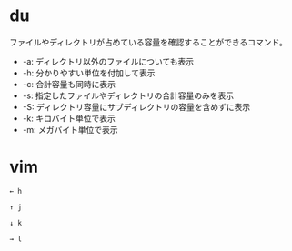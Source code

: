 # du

ファイルやディレクトリが占めている容量を確認することができるコマンド。

- -a: ディレクトリ以外のファイルについても表示
- -h: 分かりやすい単位を付加して表示
- -c: 合計容量も同時に表示
- -s: 指定したファイルやディレクトリの合計容量のみを表示
- -S: ディレクトリ容量にサブディレクトリの容量を含めずに表示
- -k: キロバイト単位で表示
- -m: メガバイト単位で表示

# vim

```
← h

↑ j

↓ k

→ l
```

